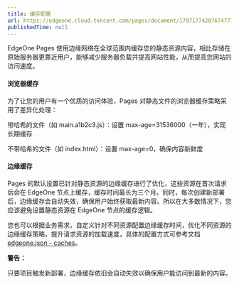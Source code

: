 ```yaml
---
title: 缓存配置
url: https://edgeone.cloud.tencent.com/pages/document/179717742076747776
publishedTime: null
---
```


EdgeOne Pages 使用边缘网络在全球范围内缓存您的静态资源内容，相比存储在原始服务器更靠近用户，能够减少服务器负载并提高网站性能，从而提高您网站的访问速度。

#### 浏览器缓存

为了让您的用户有一个优质的访问体验，Pages 对静态文件的浏览器缓存策略采用了差异化处理：

带哈希的文件（如 main.a1b2c3.js）：设置 max-age=31536000（一年），实现长期缓存

不带哈希的文件（如 index.html）：设置 max-age=0，确保内容新鲜度

#### 边缘缓存

Pages 的默认设置已针对静态资源的边缘缓存进行了优化，这些资源在首次请求后会在 EdgeOne 节点上缓存，缓存时间最长为三个月。同时，每次创建新部署后，边缘缓存会自动失效，确保用户始终获取最新内容。所以在大多数情况下，您应该避免设置静态资源在 EdgeOne 节点的缓存逻辑。

您也可以根据业务需求，自定义针对不同资源配置边缘缓存时间，优化不同资源的边缘缓存策略，提升请求资源的加载速度，具体的配置方式可参考文档 [edgeone.json - caches](https://edgeone.cloud.tencent.com/pages/document/162936771610066944#96565dca-d6b9-4256-a2cb-f139363495c7)。

**警告：**

只要项目触发新部署，边缘缓存依旧会自动失效以确保用户能访问到最新的内容。

